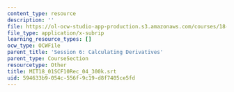 ```yaml
---
content_type: resource
description: ''
file: https://ol-ocw-studio-app-production.s3.amazonaws.com/courses/18-01sc-single-variable-calculus-fall-2010/594633b9054c556f9c19d8f7405ce5fd_MIT18_01SCF10Rec_04_300k.vtt
file_type: application/x-subrip
learning_resource_types: []
ocw_type: OCWFile
parent_title: 'Session 6: Calculating Derivatives'
parent_type: CourseSection
resourcetype: Other
title: MIT18_01SCF10Rec_04_300k.srt
uid: 594633b9-054c-556f-9c19-d8f7405ce5fd
---
```


